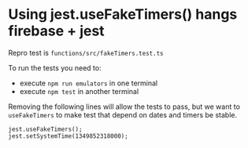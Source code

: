 # Using jest.useFakeTimers() hangs firebase + jest

Repro test is `functions/src/fakeTimers.test.ts`

To run the tests you need to:

- execute `npm run emulators` in one terminal
- execute `npm test` in another terminal

Removing the following lines will allow the tests to pass, but we want to `useFakeTimers` to make test that depend on dates and timers be stable.

```
jest.useFakeTimers();
jest.setSystemTime(1349852318000);
```

